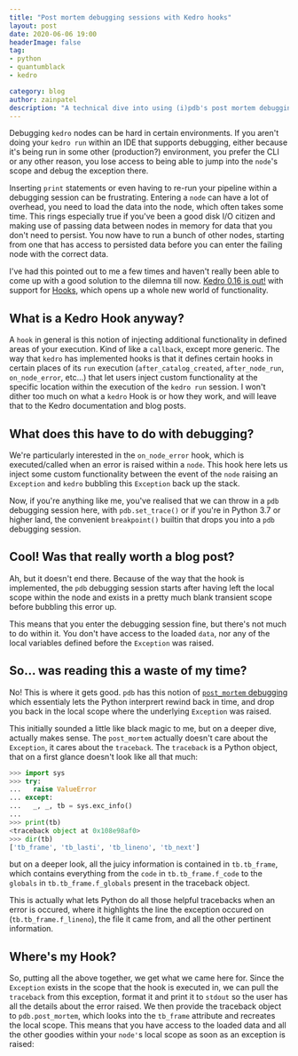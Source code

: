 ```yaml
---
title: "Post mortem debugging sessions with Kedro hooks"
layout: post
date: 2020-06-06 19:00
headerImage: false
tag:
- python
- quantumblack
- kedro

category: blog
author: zainpatel
description: "A technical dive into using (i)pdb's post mortem debugging to make debugging Kedro nodes easier"
---
```


Debugging `kedro` nodes can be hard in certain environments. If you aren't doing your `kedro run` within an IDE that supports debugging, either because it's being run in some other (production?) environment, you prefer the CLI or any other reason, you lose access to being able to jump into the `node`'s scope and debug the exception there.

Inserting `print` statements or even having to re-run your pipeline within a debugging session can be frustrating. Entering a `node` can have a lot of overhead, you need to load the data into the node, which often takes some time. This rings especially true if you've been a good disk I/O citizen and making use of passing data between nodes in memory for data that you don't need to persist. You now have to run a bunch of other nodes, starting from one that has access to persisted data before you can enter the failing node with the correct data.

I've had this pointed out to me a few times and haven't really been able to come up with a good solution to the dilemna till now. [Kedro 0.16 is out!](https://medium.com/quantumblack/new-in-kedro-this-month-991a1fb50cb4) with support for [Hooks](https://kedro.readthedocs.io/en/stable/04_user_guide/15_hooks.html), which opens up a whole new world of functionality.

## What is a Kedro Hook anyway?

A `hook` in general is this notion of injecting additional functionality in defined areas of your execution. Kind of like a `callback`, except more generic. The way that `kedro` has implemented hooks is that it defines certain hooks in certain places of its `run` execution (`after_catalog_created`, `after_node_run`, `on_node_error`, etc...) that let users inject custom functionality at the specific location within the execution of the `kedro run` session. I won't dither too much on what a `kedro` Hook is or how they work, and will leave that to the Kedro documentation and blog posts.

## What does this have to do with debugging?

We're particularly interested in the `on_node_error` hook, which is executed/called when an error is raised within a `node`. This hook here lets us inject some custom functionality between the event of the `node` raising an `Exception` and `kedro` bubbling this `Exception` back up the stack.

Now, if you're anything like me, you've realised that we can throw in a `pdb` debugging session here, with `pdb.set_trace()` or if you're in Python 3.7 or higher land, the convenient `breakpoint()` builtin that drops you into a `pdb` debugging session.

## Cool! Was that really worth a blog post?

Ah, but it doesn't end there. Because of the way that the hook is implemented, the `pdb` debugging session starts after having left the local scope within the node and exists in a pretty much blank transient scope before bubbling this error up.

This means that you enter the debugging session fine, but there's not much to do within it. You don't have access to the loaded `data`, nor any of the local variables defined before the `Exception` was raised.

## So... was reading this a waste of my time?

No! This is where it gets good. `pdb` has this notion of [`post_mortem` debugging](https://docs.python.org/3/library/pdb.html#pdb.post_mortem) which essentialy lets the Python interprert rewind back in time, and drop you back in the local scope where the underlying `Exception` was raised.

This initially sounded a little like black magic to me, but on a deeper dive, actually makes sense. The `post_mortem` actually doesn't care about the `Exception`, it cares about the `traceback`. The `traceback` is a Python object, that on a first glance doesn't look like all that much:

```python
>>> import sys
>>> try:
...   raise ValueError
... except:
...   _, _, tb = sys.exc_info()
...
>>> print(tb)
<traceback object at 0x108e98af0>
>>> dir(tb)
['tb_frame', 'tb_lasti', 'tb_lineno', 'tb_next']
```

but on a deeper look, all the juicy information is contained in `tb.tb_frame`, which contains everything from the `code` in `tb.tb_frame.f_code` to the `globals` in `tb.tb_frame.f_globals` present in the traceback object.

This is actually what lets Python do all those helpful tracebacks when an error is occured, where it highlights the line the exception occured on (`tb.tb_frame.f_lineno`), the file it came from, and all the other pertinent information.

## Where's my Hook?

So, putting all the above together, we get what we came here for. Since the `Exception` exists in the scope that the hook is executed in, we can pull the `traceback` from this exception, format it and print it to `stdout` so the user has all the details about the error raised. We then provide the traceback object to `pdb.post_mortem`, which looks into the `tb_frame` attribute and recreates the local scope. This means that you have access to the loaded data and all the other goodies within your `node'`s local scope as soon as an exception is raised:

<script src="https://gist.github.com/mzjp2/53eb88c7d388b2f712672ec458780051.js"></script>
